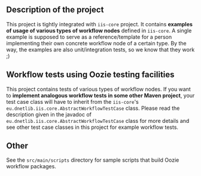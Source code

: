 Description of the project
--------------------------
This project is tightly integrated with `iis-core` project. It contains **examples of usage of various types of workflow nodes** defined in `iis-core`. A single example is supposed to serve as a reference/template for a person implementing their own concrete workflow node of a certain type. By the way, the examples are also unit/integration tests, so we know that they work ;)

Workflow tests using Oozie testing facilities
---------------------------------------------
This project contains tests of various types of workflow nodes. If you want to **implement analogous workflow tests in some other Maven project**, your test case class will have to inherit from the `iis-core`'s ` eu.dnetlib.iis.core.AbstractWorkflowTestCase` class. Please read the description given in the javadoc of `eu.dnetlib.iis.core.AbstractWorkflowTestCase` class for more details and see other test case classes in this project for example workflow tests. 

Other
-----
See the `src/main/scripts` directory for sample scripts that build Oozie workflow packages.
